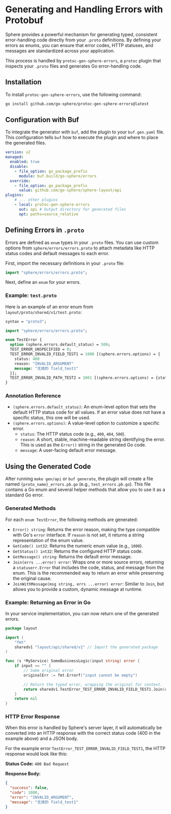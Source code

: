 # Generating and Handling Errors with Protobuf

Sphere provides a powerful mechanism for generating typed, consistent error-handling code directly from your `.proto` definitions. By defining your errors as enums, you can ensure that error codes, HTTP statuses, and messages are standardized across your application.

This process is handled by `protoc-gen-sphere-errors`, a `protoc` plugin that inspects your `.proto` files and generates Go error-handling code.

## Installation

To install `protoc-gen-sphere-errors`, use the following command:

```bash
go install github.com/go-sphere/protoc-gen-sphere-errors@latest
```

## Configuration with Buf

To integrate the generator with `buf`, add the plugin to your `buf.gen.yaml` file. This configuration tells `buf` how to execute the plugin and where to place the generated files.

```yaml
version: v2
managed:
  enabled: true
  disable:
    - file_option: go_package_prefix
      module: buf.build/go-sphere/errors
  override:
    - file_option: go_package_prefix
      value: github.com/go-sphere/sphere-layout/api
plugins:
    # ... other plugins
    - local: protoc-gen-sphere-errors
      out: api # Output directory for generated files
      opt: paths=source_relative
```

## Defining Errors in `.proto`

Errors are defined as `enum` types in your `.proto` files. You can use custom options from `sphere/errors/errors.proto` to attach metadata like HTTP status codes and default messages to each error.

First, import the necessary definitions in your `.proto` file:

```protobuf
import "sphere/errors/errors.proto";
```

Next, define an `enum` for your errors.

### Example: `test.proto`

Here is an example of an error enum from `layout/proto/shared/v1/test.proto`:

```protobuf
syntax = "proto3";

import "sphere/errors/errors.proto";

enum TestError {
  option (sphere.errors.default_status) = 500;
  TEST_ERROR_UNSPECIFIED = 0;
  TEST_ERROR_INVALID_FIELD_TEST1 = 1000 [(sphere.errors.options) = {
    status: 400
    reason: "INVALID_ARGUMENT"
    message: "无效的 field_test1"
  }];
  TEST_ERROR_INVALID_PATH_TEST2 = 1001 [(sphere.errors.options) = {status: 400}];
}
```

### Annotation Reference

*   `(sphere.errors.default_status)`: An enum-level option that sets the default HTTP status code for all values. If an error value does not have a specific status, this one will be used.
*   `(sphere.errors.options)`: A value-level option to customize a specific error.
    *   `status`: The HTTP status code (e.g., `400`, `404`, `500`).
    *   `reason`: A short, stable, machine-readable string identifying the error. This is used as the `Error()` string in the generated Go code.
    *   `message`: A user-facing default error message.

## Using the Generated Code

After running `make gen/api` or `buf generate`, the plugin will create a file named `{proto_name}_errors.pb.go` (e.g., `test_errors.pb.go`). This file contains a Go enum and several helper methods that allow you to use it as a standard Go error.

### Generated Methods

For each `enum TestError`, the following methods are generated:

*   `Error() string`: Returns the error reason, making the type compatible with Go's `error` interface. If `reason` is not set, it returns a string representation of the enum value.
*   `GetCode() int32`: Returns the numeric enum value (e.g., `1000`).
*   `GetStatus() int32`: Returns the configured HTTP status code.
*   `GetMessage() string`: Returns the default error message.
*   `Join(errs ...error) error`: Wraps one or more source errors, returning a `statuserr.Error` that includes the code, status, and message from the enum. This is the recommended way to return an error while preserving the original cause.
*   `JoinWithMessage(msg string, errs ...error) error`: Similar to `Join`, but allows you to provide a custom, dynamic message at runtime.

### Example: Returning an Error in Go

In your service implementation, you can now return one of the generated errors.

```go
package layout

import (
    "fmt"
	sharedv1 "layout/api/shared/v1" // Import the generated package
)

func (s *MyService) SomeBusinessLogic(input string) error {
    if input == "" {
        // Some original error
        originalErr := fmt.Errorf("input cannot be empty")

        // Return the typed error, wrapping the original for context.
		return sharedv1.TestError_TEST_ERROR_INVALID_FIELD_TEST1.Join(originalErr)
    }
    return nil
}
```

### HTTP Error Response

When this error is handled by Sphere's server layer, it will automatically be converted into an HTTP response with the
correct status code (400 in the example above) and a JSON body.

For the example error `TestError_TEST_ERROR_INVALID_FIELD_TEST1`, the HTTP response would look like this:

**Status Code:** `400 Bad Request`

**Response Body:**

```json
{
  "success": false,
  "code": 1000,
  "error": "INVALID_ARGUMENT",
  "message": "无效的 field_test1"
}
```